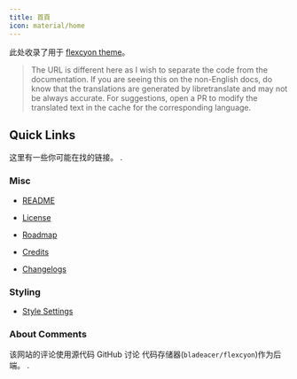 ```yaml
---
title: 首頁
icon: material/home
---
```


此处收录了用于
[flexcyon theme](https://github.com/bladeacer/flexcyon)。
> The URL is different here as I wish to separate the code from
> the documentation.  If you are seeing this on the non-English docs, do know
> that the translations are generated by libretranslate and may not be
> always accurate. For suggestions, open a PR to modify the translated
> text in the cache for the corresponding language.

## Quick Links

这里有一些你可能在找的链接。
.

### Misc

- [README](./README/index.md)

- [License](./README/license.md)

- [Roadmap](./README/roadmap.md)

- [Credits](./credits/index.md)

- [Changelogs](./changelogs/index.md)

### Styling

- [Style Settings](./Styling/Style-Settings/index.md)

### About Comments

该网站的评论使用源代码 GitHub 讨论
代码存储器(`bladeacer/flexcyon`)作为后端。
.

